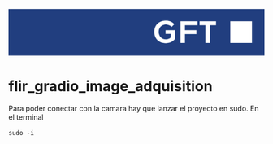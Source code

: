 ![Company Logo](static/logo.png)

# flir_gradio_image_adquisition

Para poder conectar con la camara hay que lanzar el proyecto en sudo. En el terminal
```console
sudo -i
```